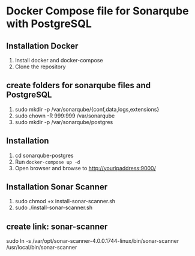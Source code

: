 # Docker Compose file for Sonarqube with PostgreSQL

## Installation Docker

1. Install docker and docker-compose
1. Clone the repository

## create folders for sonarqube files and PostgreSQL
1. sudo mkdir -p /var/sonarqube/{conf,data,logs,extensions}
1. sudo chown -R 999:999 /var/sonarqube
1. sudo mkdir -p /var/sonarqube/postgres

## Installation

1. cd sonarqube-postgres
1. Run `docker-compose up -d`
1. Open browser and browse to <http://youripaddress:9000/>

## Installation Sonar Scanner

1. sudo chmod +x install-sonar-scanner.sh
1. sudo ./install-sonar-scanner.sh

## create link: sonar-scanner

sudo ln -s /var/opt/sonar-scanner-4.0.0.1744-linux/bin/sonar-scanner /usr/local/bin/sonar-scanner
